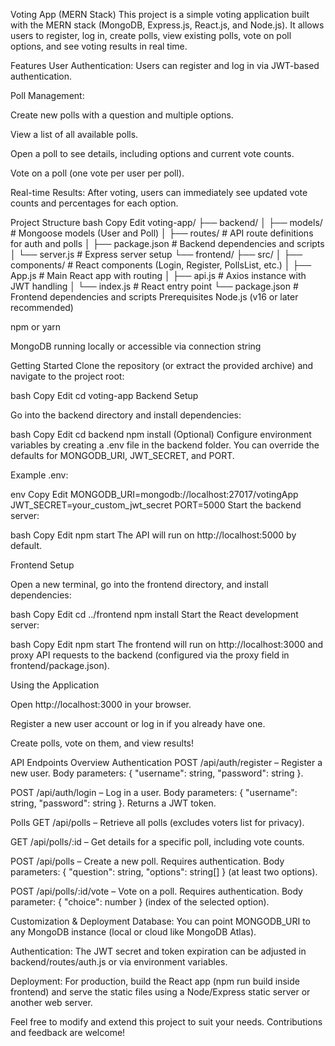 Voting App (MERN Stack)
This project is a simple voting application built with the MERN stack (MongoDB, Express.js, React.js, and Node.js). It allows users to register, log in, create polls, view existing polls, vote on poll options, and see voting results in real time.

Features
User Authentication: Users can register and log in via JWT-based authentication.

Poll Management:

Create new polls with a question and multiple options.

View a list of all available polls.

Open a poll to see details, including options and current vote counts.

Vote on a poll (one vote per user per poll).

Real-time Results: After voting, users can immediately see updated vote counts and percentages for each option.

Project Structure
bash
Copy
Edit
voting-app/
├── backend/
│   ├── models/        # Mongoose models (User and Poll)
│   ├── routes/        # API route definitions for auth and polls
│   ├── package.json   # Backend dependencies and scripts
│   └── server.js      # Express server setup
└── frontend/
    ├── src/
    │   ├── components/ # React components (Login, Register, PollsList, etc.)
    │   ├── App.js       # Main React app with routing
    │   ├── api.js       # Axios instance with JWT handling
    │   └── index.js     # React entry point
    └── package.json     # Frontend dependencies and scripts
Prerequisites
Node.js (v16 or later recommended)

npm or yarn

MongoDB running locally or accessible via connection string

Getting Started
Clone the repository (or extract the provided archive) and navigate to the project root:

bash
Copy
Edit
cd voting-app
Backend Setup

Go into the backend directory and install dependencies:

bash
Copy
Edit
cd backend
npm install
(Optional) Configure environment variables by creating a .env file in the backend folder. You can override the defaults for MONGODB_URI, JWT_SECRET, and PORT.

Example .env:

env
Copy
Edit
MONGODB_URI=mongodb://localhost:27017/votingApp
JWT_SECRET=your_custom_jwt_secret
PORT=5000
Start the backend server:

bash
Copy
Edit
npm start
The API will run on http://localhost:5000 by default.

Frontend Setup

Open a new terminal, go into the frontend directory, and install dependencies:

bash
Copy
Edit
cd ../frontend
npm install
Start the React development server:

bash
Copy
Edit
npm start
The frontend will run on http://localhost:3000 and proxy API requests to the backend (configured via the proxy field in frontend/package.json).

Using the Application

Open http://localhost:3000 in your browser.

Register a new user account or log in if you already have one.

Create polls, vote on them, and view results!

API Endpoints Overview
Authentication
POST /api/auth/register – Register a new user. Body parameters: { "username": string, "password": string }.

POST /api/auth/login – Log in a user. Body parameters: { "username": string, "password": string }. Returns a JWT token.

Polls
GET /api/polls – Retrieve all polls (excludes voters list for privacy).

GET /api/polls/:id – Get details for a specific poll, including vote counts.

POST /api/polls – Create a new poll. Requires authentication. Body parameters: { "question": string, "options": string[] } (at least two options).

POST /api/polls/:id/vote – Vote on a poll. Requires authentication. Body parameter: { "choice": number } (index of the selected option).

Customization & Deployment
Database: You can point MONGODB_URI to any MongoDB instance (local or cloud like MongoDB Atlas).

Authentication: The JWT secret and token expiration can be adjusted in backend/routes/auth.js or via environment variables.

Deployment: For production, build the React app (npm run build inside frontend) and serve the static files using a Node/Express static server or another web server.

Feel free to modify and extend this project to suit your needs. Contributions and feedback are welcome!

